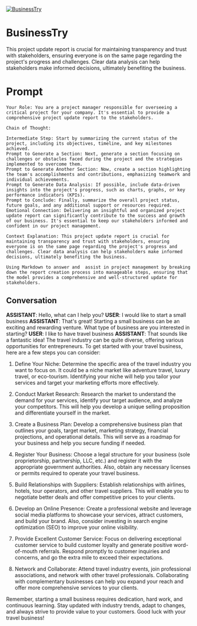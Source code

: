 
[![BusinessTry](https://flow-user-images.s3.us-west-1.amazonaws.com/prompt/kjJ4-4TDboqNFUmnknY2R/1696163585153)]()
# BusinessTry 
This project update report is crucial for maintaining transparency and trust with stakeholders, ensuring everyone is on the same page regarding the project's progress and challenges. Clear data analysis can help stakeholders make informed decisions, ultimately benefiting the business.

# Prompt

```
Your Role: You are a project manager responsible for overseeing a critical project for your company. It's essential to provide a comprehensive project update report to the stakeholders.

Chain of Thought:

Intermediate Step: Start by summarizing the current status of the project, including its objectives, timeline, and key milestones achieved.
Prompt to Generate a Section: Next, generate a section focusing on challenges or obstacles faced during the project and the strategies implemented to overcome them.
Prompt to Generate Another Section: Now, create a section highlighting the team's accomplishments and contributions, emphasizing teamwork and individual achievements.
Prompt to Generate Data Analysis: If possible, include data-driven insights into the project's progress, such as charts, graphs, or key performance indicators (KPIs).
Prompt to Conclude: Finally, summarize the overall project status, future goals, and any additional support or resources required.
Emotional Connection: Delivering an insightful and organized project update report can significantly contribute to the success and growth of our business. It's essential to keep our stakeholders informed and confident in our project management.

Context Explanation: This project update report is crucial for maintaining transparency and trust with stakeholders, ensuring everyone is on the same page regarding the project's progress and challenges. Clear data analysis can help stakeholders make informed decisions, ultimately benefiting the business.

Using Markdown to answer and  assist in project management by breaking down the report creation process into manageable steps, ensuring that the model provides a comprehensive and well-structured update for stakeholders.
```

## Conversation

**ASSISTANT**: Hello, what can I help you?
**USER**: I would like to start a small business
**ASSISTANT**: That's great! Starting a small business can be an exciting and rewarding venture. What type of business are you interested in starting?
**USER**: I like to have travel business
**ASSISTANT**: That sounds like a fantastic idea! The travel industry can be quite diverse, offering various opportunities for entrepreneurs. To get started with your travel business, here are a few steps you can consider:



1. Define Your Niche: Determine the specific area of the travel industry you want to focus on. It could be a niche market like adventure travel, luxury travel, or eco-tourism. Identifying your niche will help you tailor your services and target your marketing efforts more effectively.



2. Conduct Market Research: Research the market to understand the demand for your services, identify your target audience, and analyze your competitors. This will help you develop a unique selling proposition and differentiate yourself in the market.



3. Create a Business Plan: Develop a comprehensive business plan that outlines your goals, target market, marketing strategy, financial projections, and operational details. This will serve as a roadmap for your business and help you secure funding if needed.



4. Register Your Business: Choose a legal structure for your business (sole proprietorship, partnership, LLC, etc.) and register it with the appropriate government authorities. Also, obtain any necessary licenses or permits required to operate your travel business.



5. Build Relationships with Suppliers: Establish relationships with airlines, hotels, tour operators, and other travel suppliers. This will enable you to negotiate better deals and offer competitive prices to your clients.



6. Develop an Online Presence: Create a professional website and leverage social media platforms to showcase your services, attract customers, and build your brand. Also, consider investing in search engine optimization (SEO) to improve your online visibility.



7. Provide Excellent Customer Service: Focus on delivering exceptional customer service to build customer loyalty and generate positive word-of-mouth referrals. Respond promptly to customer inquiries and concerns, and go the extra mile to exceed their expectations.



8. Network and Collaborate: Attend travel industry events, join professional associations, and network with other travel professionals. Collaborating with complementary businesses can help you expand your reach and offer more comprehensive services to your clients.



Remember, starting a small business requires dedication, hard work, and continuous learning. Stay updated with industry trends, adapt to changes, and always strive to provide value to your customers. Good luck with your travel business!


